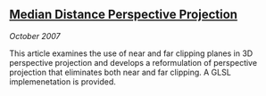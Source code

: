 ## [Median Distance Perspective Projection][medianproj]

*October 2007*

This article examines the use of near and far clipping planes in 3D perspective projection and develops a reformulation of perspective projection that eliminates both near and far clipping. A GLSL implemenetation is provided.

[medianproj]: articles/medianproj/index.html
